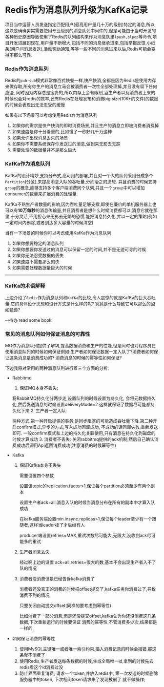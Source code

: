 # Redis作为消息队列升级为KafKa记录
项目当中运营人员发送指定匹配用户(最高用户量几十万的级别)特定的消息,所以这块是确确实实需要使用专业级别的消息队列中间件的,但是可能由于当时开发的各种历史原因导致使用了Redis的队列结构来作为消息队里`lpush,blpop`等命令,项目开发进展到现在,用户量不断增大,包括不同的消息继承进来,包括举报反馈,小纸条(用户间消息发送),活动奖励通知,等等一些不同的消息进来以后,Redis可能会变得不那么可靠.

### Redis作为消息队列
Redis的`pub-sub`模式非常像西式快餐一样,快产快消,全都是因为Redis是使用内存来做存取,所有你生产的消息立马会被消费者一次性全部处理掉,并且没有留下任何痕迹, 同时因为内存总是宝贵的,所以内存上会有限制,当生产者以及消费者上来的时候也会对redis的效率,还有Redis在处理发布和消费big size(10K+的文件)的数据的时候会表现出无法忍受的缓慢

如果有以下场景可以考虑使用Redis作为消息队列

1. 如果你的需求是快产快消的即时消费场景,并且生产的消息立即被消费者消费掉
2. 如果速度是你十分看重的,比如慢了一秒好几千万这种
3. 如果允许出现消息丢失的场景
4. 如果你不需要系统保存你发送过的消息,做到来无影去无踪
5. 需要处理的数据量并不是那么巨大


### KafKa作为消息队列
KafKa的设计精妙,支持分布式,高可用的部署,并且对一个大的队列采用分成多个`Partition`(分区),来提高消息入队的吞吐量,分而治之的思想. 并且消费的时候支持`group`的概念,能够支持多个客户端消费同个队列,并且一个`group`中可以增加consumer的数量来扩展消费的处理量.

KafKa不熟生产者数量的影响,因为吞吐量足够支撑,即使在廉价的单机服务器上也可以有**10万每秒**的消息传输量,并且消费者是想什么时候消费都可以,消息它就在那里,十分灵活,不用担心来无影去无踪的恐慌.能把消息持久化,并以一定的策略(例如一定时间内删除,或者到达多大容量的时候清空)

当有一下场景的时候你可以考虑使用KafKa作为消息队列

1. 如果你想要稳定的消息队列
2. 如果你想要你发送过的消息可以保留一定的时间,并不是无迹可寻的时候
3. 如果你无法忍受数据的丢失
4. 如果速度不需要那么的快
5. 如果需要处理数据量巨大的时候


---

### KafKa的术语解释
上边介绍了`Redis`作为消息队列和`KafKa`的比较,令人震惊的就是KafKa的巨大吞吐量,它的具体设计思想和设计方式是什么样的呢? 究竟是什么导致它可以那么的凶如猛兽?

--待办 read some book


### 常见的消息队列如何保证消息的可靠性

MQ作为消息队列提供了解耦,提高数据消费和生产的性能,但是同时也对程序员在使用消息队列的时候如何保证例如:生产者如何保证数据一定入队了?消费者如何保证这条消息是消费成功的? 消费消息的时候的幂等性如何保证?

下边我将对常用的两种消息队列进行着三个方面的分析:

- Rabbitmq

	1. 保证MQ本身不丢失:
	
	将RabbitMQ持久化分两步走,设置队列的时候设置为持久化,
	会将元数据持久化,然后发送消息的时候设置deliveryMode=2 这样就保证了数据尽可能都持久化下来
	2. 生产者一定入队:
	
	两种方式,第一种开启提供的事务,是同步阻塞的可能造成吞吐量下降.第二种开启confirm模式,异步的方式,写入成功回调成功,
	不成功的话回调失败,重新发送即可. 一般confirm模式和上边的持久化关联使用,只有消息在持久化到磁盘的时候才算成功
	3. 消费者不丢失: 
	关闭rabbitmq提供的ack机制,然后自己确认消费成功后调用Api返回消费成功(注意消费的时候幂等性)

- Kafka

	1. 保证Kafka本身不丢失

		需要设置四个参数
		
		设置该topic的replication.factor>1,保证每个partition必须至少有两个副本
		
		设置生产者ack=all:消息入队的时候当消息分布在所有的副本中才算入队成功
		
		在kafka服务端设置min.insync.replicas>1,保证每个leader至少有一个跟随者,这样当leader挂了才后继有人
		
		producer端设置retries=MAX,重试次数尽可能大,无限大,没收到ack尽可能多的重试
		
	2. 生产者消息丢失

		经过啊上边的设置 ack=all,retries=很大的数,基本不会出现生产者入不了队的情况
		
	3. 消费者没消费但是已经告诉kafka消费了

		消费者还没真正的消费的时候把offset提交了,kafka任务你消费过了,导致消费不到的情况,
		
		只要关闭自动提交offset(同样的要考虑到幂等性)
		
		比如消费了一部分消息,但是还没提交offset,kafka认为你还没消费这几条数据,下次重新运行的时候要保证
		消费的幂等性,不管消费多少次,结果都是一样的
		
- 如何保证消费的幂等性

	1. 使用MySQL主键唯一或者唯一索引约束,插入消费记录的时候会报错,那这条就不消费了
	2. 使用Redis,生产者发送每条数据的时候,生成全局唯一id,拿到的时候先去redis看这个id消费过没
     3. 防止界面重复消费, 请求一个token,并放入redis中,
     第一次发送的时候删除服务器中的token, 下次相同token请求来了发现被删了 就不做操作;

	
		
		
		
		
		
		

